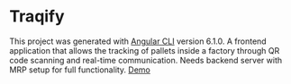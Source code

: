 # Traqify
This project was generated with [Angular CLI](https://github.com/angular/angular-cli) version 6.1.0. 
A frontend application that allows the tracking of pallets inside a factory through QR code scanning and real-time communication. Needs backend server with MRP setup for full functionality. [Demo](https://www.youtube.com/watch?v=Oi8LX3UotWA)
